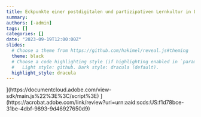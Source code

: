 ```yaml
---
title: Eckpunkte einer postdigitalen und partizipativen Lernkultur in Lehramtsausbildung und Unterricht
summary:
authors: [-admin]
tags: []
categories: []
date: "2023-09-19T12:00:00Z"
slides:
  # Choose a theme from https://github.com/hakimel/reveal.js#theming
  theme: black
  # Choose a code highlighting style (if highlighting enabled in `params.toml`)
  #   Light style: github. Dark style: dracula (default).
  highlight_style: dracula
---
```


<script src="[https://documentcloud.adobe.com/view-sdk/main.js"></script>](https://documentcloud.adobe.com/view-sdk/main.js%22%3E%3C/script%3E) <script type="text/javascript"> document.addEventListener("adobe_dc_view_sdk.ready", function(){ var adobeDCView = new AdobeDC.View({clientId: "5b6be996ab824b0e8113830d11740fa3", divId: "adobe-dc-view"}); adobeDCView.previewFile({ content:{location: {url: "https://acrobat.adobe.com/link/review?uri=urn:aaid:scds:US:f1d78bce-31be-4dbf-9893-9d46927650d9"}}, metaData:{fileName: "dghd23_ZI-KI-Kalz23.pdf"} }, {embedMode: "IN_LINE"}); }); </script>](https://acrobat.adobe.com/link/review?uri=urn:aaid:scds:US:f1d78bce-31be-4dbf-9893-9d46927650d9)